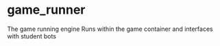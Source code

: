 # game_runner
The game running engine
Runs within the game container and interfaces with student bots

